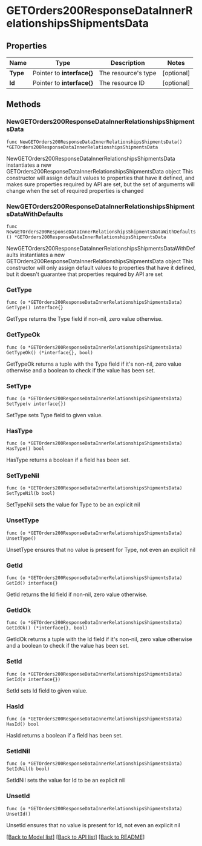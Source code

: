 # GETOrders200ResponseDataInnerRelationshipsShipmentsData

## Properties

Name | Type | Description | Notes
------------ | ------------- | ------------- | -------------
**Type** | Pointer to **interface{}** | The resource&#39;s type | [optional] 
**Id** | Pointer to **interface{}** | The resource ID | [optional] 

## Methods

### NewGETOrders200ResponseDataInnerRelationshipsShipmentsData

`func NewGETOrders200ResponseDataInnerRelationshipsShipmentsData() *GETOrders200ResponseDataInnerRelationshipsShipmentsData`

NewGETOrders200ResponseDataInnerRelationshipsShipmentsData instantiates a new GETOrders200ResponseDataInnerRelationshipsShipmentsData object
This constructor will assign default values to properties that have it defined,
and makes sure properties required by API are set, but the set of arguments
will change when the set of required properties is changed

### NewGETOrders200ResponseDataInnerRelationshipsShipmentsDataWithDefaults

`func NewGETOrders200ResponseDataInnerRelationshipsShipmentsDataWithDefaults() *GETOrders200ResponseDataInnerRelationshipsShipmentsData`

NewGETOrders200ResponseDataInnerRelationshipsShipmentsDataWithDefaults instantiates a new GETOrders200ResponseDataInnerRelationshipsShipmentsData object
This constructor will only assign default values to properties that have it defined,
but it doesn't guarantee that properties required by API are set

### GetType

`func (o *GETOrders200ResponseDataInnerRelationshipsShipmentsData) GetType() interface{}`

GetType returns the Type field if non-nil, zero value otherwise.

### GetTypeOk

`func (o *GETOrders200ResponseDataInnerRelationshipsShipmentsData) GetTypeOk() (*interface{}, bool)`

GetTypeOk returns a tuple with the Type field if it's non-nil, zero value otherwise
and a boolean to check if the value has been set.

### SetType

`func (o *GETOrders200ResponseDataInnerRelationshipsShipmentsData) SetType(v interface{})`

SetType sets Type field to given value.

### HasType

`func (o *GETOrders200ResponseDataInnerRelationshipsShipmentsData) HasType() bool`

HasType returns a boolean if a field has been set.

### SetTypeNil

`func (o *GETOrders200ResponseDataInnerRelationshipsShipmentsData) SetTypeNil(b bool)`

 SetTypeNil sets the value for Type to be an explicit nil

### UnsetType
`func (o *GETOrders200ResponseDataInnerRelationshipsShipmentsData) UnsetType()`

UnsetType ensures that no value is present for Type, not even an explicit nil
### GetId

`func (o *GETOrders200ResponseDataInnerRelationshipsShipmentsData) GetId() interface{}`

GetId returns the Id field if non-nil, zero value otherwise.

### GetIdOk

`func (o *GETOrders200ResponseDataInnerRelationshipsShipmentsData) GetIdOk() (*interface{}, bool)`

GetIdOk returns a tuple with the Id field if it's non-nil, zero value otherwise
and a boolean to check if the value has been set.

### SetId

`func (o *GETOrders200ResponseDataInnerRelationshipsShipmentsData) SetId(v interface{})`

SetId sets Id field to given value.

### HasId

`func (o *GETOrders200ResponseDataInnerRelationshipsShipmentsData) HasId() bool`

HasId returns a boolean if a field has been set.

### SetIdNil

`func (o *GETOrders200ResponseDataInnerRelationshipsShipmentsData) SetIdNil(b bool)`

 SetIdNil sets the value for Id to be an explicit nil

### UnsetId
`func (o *GETOrders200ResponseDataInnerRelationshipsShipmentsData) UnsetId()`

UnsetId ensures that no value is present for Id, not even an explicit nil

[[Back to Model list]](../README.md#documentation-for-models) [[Back to API list]](../README.md#documentation-for-api-endpoints) [[Back to README]](../README.md)


